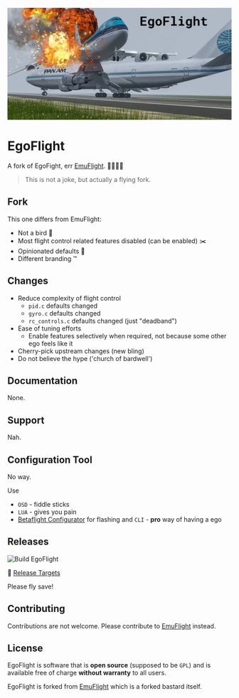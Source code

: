 ![EgoFlight](.github/EgoFlight.png)

# EgoFlight

A fork of EgoFight, err [EmuFlight](https://github.com/emuflight/EmuFlight). 👩‍✈️👨‍✈️

> This is not a joke, but actually a flying fork.

## Fork

This one differs from EmuFlight:

 * Not a bird 🦉
 * Most flight control related features disabled (can be enabled) ✂️
 * Opinionated defaults 🧪
 * Different branding ™️

## Changes
 
 * Reduce complexity of flight control
   * `pid.c` defaults changed
   * `gyro.c` defaults changed
   * `rc_controls.c` defaults changed (just "deadband")
 * Ease of tuning efforts
   * Enable features selectively when required, not because some other ego feels like it
 * Cherry-pick upstream changes (new bling)
 * Do not believe the hype ('church of bardwell')

## Documentation

None.

## Support

Nah.

## Configuration Tool

No way.

Use

 * `OSD` - fiddle sticks
 * `LUA` - gives you pain
 * [Betaflight Configurator](https://github.com/betaflight/betaflight-configurator) for flashing and `CLI` - **pro** way of having a ego

## Releases

![Build EgoFlight](https://github.com/gretel/EgoFlight/workflows/Build%20EgoFlight/badge.svg)

🛫 [Release Targets](https://github.com/gretel/EgoFlight/releases)

Please fly save!

## Contributing

Contributions are not welcome. Please contribute to [EmuFlight](https://github.com/emuflight/EmuFlight) instead.

## License

EgoFlight is software that is **open source** (supposed to be `GPL`) and is available free of charge **without warranty** to all users.

EgoFlight is forked from [EmuFlight](https://github.com/emuflight/EmuFlight) which is a forked bastard itself.
